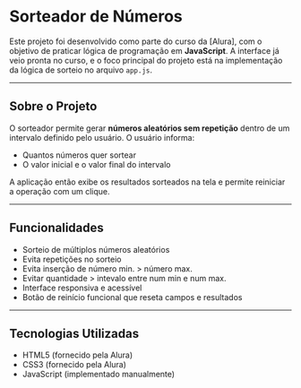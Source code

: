 # Sorteador de Números

Este projeto foi desenvolvido como parte do curso da [Alura], com o objetivo de praticar lógica de programação em **JavaScript**. A interface já veio pronta no curso, e o foco principal do projeto está na implementação da lógica de sorteio no arquivo `app.js`.

---

## Sobre o Projeto

O sorteador permite gerar **números aleatórios sem repetição** dentro de um intervalo definido pelo usuário. O usuário informa:

- Quantos números quer sortear
- O valor inicial e o valor final do intervalo

A aplicação então exibe os resultados sorteados na tela e permite reiniciar a operação com um clique.

---

## Funcionalidades

- Sorteio de múltiplos números aleatórios
- Evita repetições no sorteio
- Evita inserção de número min. > número max.
- Evitar quantidade > intevalo entre num min e num max.
- Interface responsiva e acessível
- Botão de reinício funcional que reseta campos e resultados

---

## Tecnologias Utilizadas

- HTML5 (fornecido pela Alura)
- CSS3 (fornecido pela Alura)
- JavaScript (implementado manualmente)
